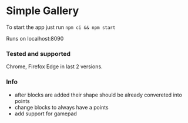 # Simple Gallery

To start the app just run `npm ci && npm start`

Runs on localhost:8090

### Tested and supported
Chrome, Firefox Edge in last 2 versions.

### Info
- after blocks are added their shape should be already convereted into points
- change blocks to always have a points
- add support for gamepad


